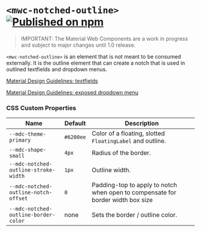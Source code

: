 # `<mwc-notched-outline>` [![Published on npm](https://img.shields.io/npm/v/@material/mwc-notched-outline.svg)](https://www.npmjs.com/package/@material/mwc-notched-outline)

> IMPORTANT: The Material Web Components are a work in progress and subject to
> major changes until 1.0 release.

`<mwc-notched-outline>` is an element that is not meant to be consumed
externally. It is the outline element that can create a notch that is used in
outlined textfields and dropdown menus.

[Material Design Guidelines: textfields](https://material.io/design/components/text-fields.html)

[Material Design Guidelines: exposed dropdown menu](https://material.io/design/components/menus.html#exposed-dropdown-menu)

### CSS Custom Properties

| Name                                           | Default       | Description
| ---------------------------------------------- | ------------- |------------
| `--mdc-theme-primary`                          | `#6200ee`     | Color of a floating, slotted `FloatingLabel` and outline.
| `--mdc-shape-small`                            | `4px`         | Radius of the border.
| `--mdc-notched-outline-stroke-width`           | `1px`         | Outline width.
| `--mdc-notched-outline-notch-offset`           | `0`           | Padding-top to apply to notch when open to compensate for border width box size
| `--mdc-notched-outline-border-color`           | none          | Sets the border / outline color.
